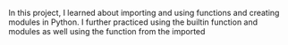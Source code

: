 In this project, I learned about importing and using functions and creating
modules in Python. I further practiced using the builtin function and modules as well using the function from the imported
